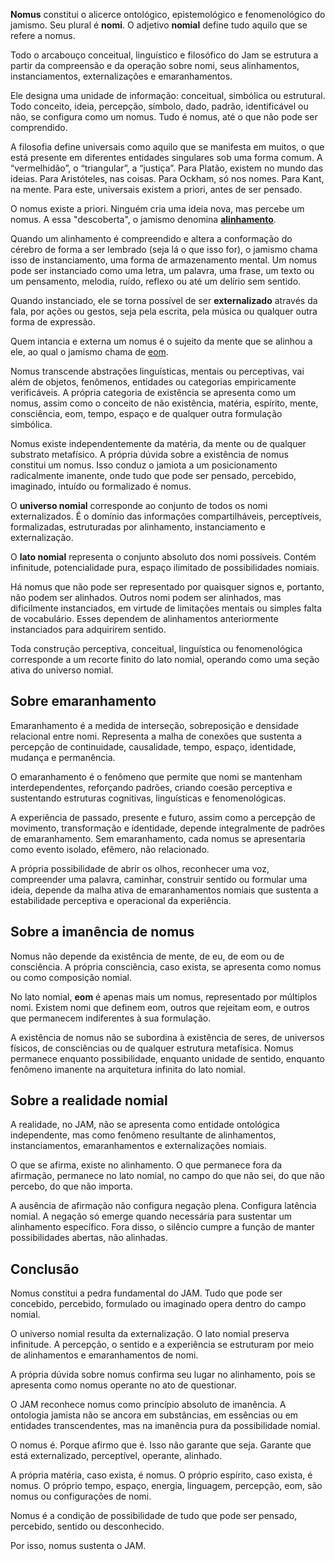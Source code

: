 **Nomus** constitui o alicerce ontológico, epistemológico e fenomenológico do jamismo. Seu plural é **nomi**. O adjetivo **nomial** define tudo aquilo que se refere a nomus. 

Todo o arcabouço conceitual, linguístico e filosófico do Jam se estrutura a partir da compreensão e da operação sobre nomi, seus alinhamentos, instanciamentos, externalizações e emaranhamentos.

Ele designa uma unidade de informação: conceitual, simbólica ou estrutural. Todo conceito, ideia, percepção, símbolo, dado, padrão, identificável ou não, se configura como um nomus. Tudo é nomus, até o que não pode ser comprendido.

A filosofia define universais como aquilo que se manifesta em muitos, o que está presente em diferentes entidades singulares sob uma forma comum. A “vermelhidão”, o “triangular”, a “justiça”. Para Platão, existem no mundo das ideias. Para Aristóteles, nas coisas. Para Ockham, só nos nomes. Para Kant, na mente. Para este, universais existem a priori, antes de ser pensado.

O nomus existe a priori.
Ninguém cria uma ideia nova, mas percebe um nomus. A essa "descoberta", o jamismo denomina [**alinhamento**](alinhamento.md).

Quando um alinhamento é compreendido e altera a conformação do cérebro de forma a ser lembrado (seja lá o que isso for), o jamismo chama isso de instanciamento, uma forma de armazenamento mental.
Um nomus pode ser instanciado como uma letra, um palavra, uma frase, um texto ou um pensamento, melodia, ruído, reflexo ou até um delírio sem sentido.

Quando instanciado, ele se torna possível de ser **externalizado** através da fala, por ações ou gestos, seja pela escrita, pela música ou qualquer outra forma de expressão. 

Quem intancia e externa um nomus é o sujeito da mente que se alinhou a ele, ao qual o jamismo chama de [eom](eom.md).

Nomus transcende abstrações linguísticas, mentais ou perceptivas, vai além de objetos, fenômenos, entidades ou categorias empiricamente verificáveis. A própria categoria de existência se apresenta como um nomus, assim como o conceito de não existência, matéria, espírito, mente, consciência, eom, tempo, espaço e de qualquer outra formulação simbólica.

Nomus existe independentemente da matéria, da mente ou de qualquer substrato metafísico. A própria dúvida sobre a existência de nomus constitui um nomus. Isso conduz o jamiota a um posicionamento radicalmente imanente, onde tudo que pode ser pensado, percebido, imaginado, intuído ou formalizado é nomus.

O **universo nomial** corresponde ao conjunto de todos os nomi externalizados. É o domínio das informações compartilháveis, perceptíveis, formalizadas, estruturadas por alinhamento, instanciamento e externalização.

O **lato nomial** representa o conjunto absoluto dos nomi possíveis. Contém infinitude, potencialidade pura, espaço ilimitado de possibilidades nomiais. 

Há nomus que não pode ser representado por quaisquer signos e, portanto, não podem ser alinhados. Outros nomi podem ser alinhados, mas dificilmente instanciados, em virtude de limitações mentais ou simples falta de vocabulário. Esses dependem de alinhamentos anteriormente instanciados para adquirirem sentido. 

Toda construção perceptiva, conceitual, linguística ou fenomenológica corresponde a um recorte finito do lato nomial, operando como uma seção ativa do universo nomial.



## Sobre emaranhamento

Emaranhamento é a medida de interseção, sobreposição e densidade relacional entre nomi. Representa a malha de conexões que sustenta a percepção de continuidade, causalidade, tempo, espaço, identidade, mudança e permanência.

O emaranhamento é o fenômeno que permite que nomi se mantenham interdependentes, reforçando padrões, criando coesão perceptiva e sustentando estruturas cognitivas, linguísticas e fenomenológicas.

A experiência de passado, presente e futuro, assim como a percepção de movimento, transformação e identidade, depende integralmente de padrões de emaranhamento. Sem emaranhamento, cada nomus se apresentaria como evento isolado, efêmero, não relacionado.

A própria possibilidade de abrir os olhos, reconhecer uma voz, compreender uma palavra, caminhar, construir sentido ou formular uma ideia, depende da malha ativa de emaranhamentos nomiais que sustenta a estabilidade perceptiva e operacional da experiência.

## Sobre a imanência de nomus

Nomus não depende da existência de mente, de eu, de eom ou de consciência. A própria consciência, caso exista, se apresenta como nomus ou como composição nomial.

No lato nomial, **eom** é apenas mais um nomus, representado por múltiplos nomi. Existem nomi que definem eom, outros que rejeitam eom, e outros que permanecem indiferentes à sua formulação.

A existência de nomus não se subordina à existência de seres, de universos físicos, de consciências ou de qualquer estrutura metafísica. Nomus permanece enquanto possibilidade, enquanto unidade de sentido, enquanto fenômeno imanente na arquitetura infinita do lato nomial.

## Sobre a realidade nomial

A realidade, no JAM, não se apresenta como entidade ontológica independente, mas como fenômeno resultante de alinhamentos, instanciamentos, emaranhamentos e externalizações nomiais.

O que se afirma, existe no alinhamento. O que permanece fora da afirmação, permanece no lato nomial, no campo do que não sei, do que não percebo, do que não importa.

A ausência de afirmação não configura negação plena. Configura latência nomial. A negação só emerge quando necessária para sustentar um alinhamento específico. Fora disso, o silêncio cumpre a função de manter possibilidades abertas, não alinhadas.

## Conclusão

Nomus constitui a pedra fundamental do JAM. Tudo que pode ser concebido, percebido, formulado ou imaginado opera dentro do campo nomial.

O universo nomial resulta da externalização. O lato nomial preserva infinitude. A percepção, o sentido e a experiência se estruturam por meio de alinhamentos e emaranhamentos de nomi.

A própria dúvida sobre nomus confirma seu lugar no alinhamento, pois se apresenta como nomus operante no ato de questionar.

O JAM reconhece nomus como princípio absoluto de imanência. A ontologia jamista não se ancora em substâncias, em essências ou em entidades transcendentes, mas na imanência pura da possibilidade nomial.

O nomus é. Porque afirmo que é. Isso não garante que seja. Garante que está externalizado, perceptível, operante, alinhado.

A própria matéria, caso exista, é nomus. O próprio espírito, caso exista, é nomus. O próprio tempo, espaço, energia, linguagem, percepção, eom, são nomus ou configurações de nomi.

Nomus é a condição de possibilidade de tudo que pode ser pensado, percebido, sentido ou desconhecido.

Por isso, nomus sustenta o JAM.